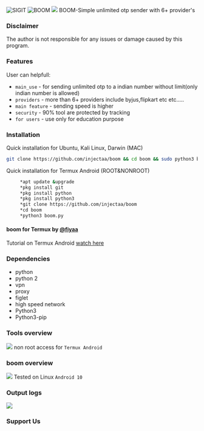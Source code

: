 <img title="SIGIT" src="https://img.shields.io/badge/CODENAME%20-BOOM-SCRIPT?colorA=grey&colorB=green&style=for-the-badge"> <img title="BOOM" src="https://img.shields.io/badge/VERSION%20-1.0-SCRIPT?colorA=grey&colorB=green&style=for-the-badge"> 
<img src="https://raw.githubusercontent.com/injectaa/boom/main/boom1.jpg">
BOOM-Simple unlimited otp sender with 6+ provider's

### Disclaimer
The author is not responsible for any issues or damage caused by this program.

### Features
User can helpfull:
- ```main_use``` - for sending unlimited otp to a indian number without limit(only indian number is allowed) 
- ```providers``` - more than 6+ providers include byjus,flipkart etc etc..... 
- ```main feature``` - sending speed is higher
- ```security``` - 90% tool are protected by tracking
- ```for users``` - use only for education purpose 
### Installation
Quick installation for Ubuntu, Kali Linux, Darwin (MAC)
```bash
git clone https://github.com/injectaa/boom && cd boom && sudo python3 boom.py
```

Quick installation for Termux Android (ROOT&NONROOT)
````bash
     *apt update &upgrade
     *pkg install git
     *pkg install python
     *pkg install python3
     *git clone https://github.com/injectaa/boom
     *cd boom
     *python3 boom.py
````
#### boom for Termux by [@fiyaa](https://github.com/injectaa/boom)
Tutorial on Termux Android [watch here](https://youtu.be/poXKCgaBg3c)

### Dependencies
- python
- python 2
- vpn
- proxy
- figlet
- high speed network
- Python3
- Python3-pip
  

### Tools overview
<img src="https://raw.githubusercontent.com/injectaa/boom/main//.jpg"></img>
 non root access for ```Termux Android```

### boom overview
<img src="https://raw.githubusercontent.com/injectaa/boom/main/Linux.jpg"></img>
Tested on Linux ```Android 10```

### Output logs
<img src="https://raw.githubusercontent.com/injectaa/boom/main/Oyp.jpg"></img>

### Support Us
